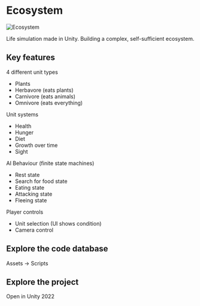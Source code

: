 # Ecosystem

![Ecosystem](https://github.com/user-attachments/assets/a67e29ef-5f51-42b1-a296-737f8434c77f)

Life simulation made in Unity. Building a complex, self-sufficient ecosystem.

## Key features
4 different unit types
- Plants
- Herbavore (eats plants)
- Carnivore (eats animals)
- Omnivore (eats everything)

Unit systems
- Health 
- Hunger
- Diet
- Growth over time
- Sight

AI Behaviour (finite state machines)
- Rest state
- Search for food state
- Eating state
- Attacking state
- Fleeing state

Player controls
- Unit selection (UI shows condition)
- Camera control

## Explore the code database
Assets -> Scripts

## Explore the project 
Open in Unity 2022
